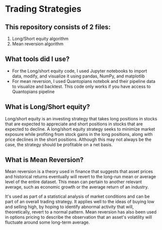 # Trading Strategies

## This repository consists of 2 files:
1. Long/Short equity algorithm
2. Mean reversion algorithm

## What tools did I use?
- For the Long/short equity code, I used Jupyter notebooks to import data, modify, and visualize it using pandas, NumPy, and matplotlib
- For mean reversion, I used Quantopians notebok and their pipeline data to visualize and backtest. This code only works if you have access to Quantopians pipeline

## What is Long/Short equity?
Long/short equity is an investing strategy that takes long positions in stocks that are expected to appreciate and short positions in stocks that are expected to decline. A long/short equity strategy seeks to minimize market exposure while profiting from stock gains in the long positions, along with price declines in the short positions. Although this may not always be the case, the strategy should be profitable on a net basis.

## What is Mean Reversion?
Mean reversion is a theory used in finance that suggests that asset prices and historical returns eventually will revert to the long-run mean or average level of the entire dataset. This mean can pertain to another relevant average, such as economic growth or the average return of an industry.

It's used as part of a statistical analysis of market conditions and can be part of an overall trading strategy. It applies well to the ideas of buying low and selling high, by hoping to identify abnormal activity that will, theoretically, revert to a normal pattern. Mean reversion has also been used in options pricing to describe the observation that an asset's volatility will fluctuate around some long-term average.
